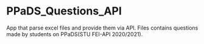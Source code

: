 # PPaDS_Questions_API

App that parse excel files and provide them via API. Files contains questions made by students on PPaDS(STU FEI-API 2020/2021).
